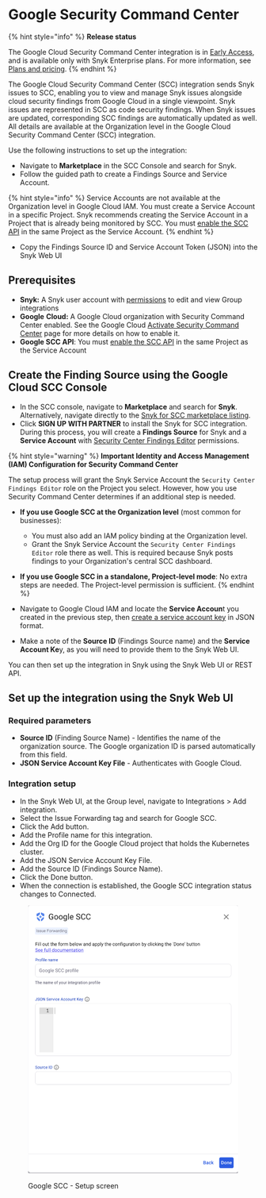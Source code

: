 # Google Security Command Center

{% hint style="info" %}
**Release status**

The Google Cloud Security Command Center integration is in [Early Access](../../discover-snyk/getting-started/snyk-release-process.md#early-access-features), and is available only with Snyk Enterprise plans. For more information, see [Plans and pricing](https://snyk.io/plans/).
{% endhint %}

The Google Cloud Security Command Center (SCC) integration sends Snyk issues to SCC, enabling you to view and manage Snyk issues alongside cloud security findings from Google Cloud in a single viewpoint. Snyk issues are represented in SCC as code security findings. When Snyk issues are updated, corresponding SCC findings are automatically updated as well. All details are available at the Organization level in the Google Cloud Security Command Center (SCC) integration.

Use the following instructions to set up the integration:

* Navigate to **Marketplace** in the SCC Console and search for Snyk.
* Follow the guided path to create a Findings Source and Service Account.

{% hint style="info" %}
Service Accounts are not available at the Organization level in Google Cloud IAM. You must create a Service Account in a specific Project. Snyk recommends creating the Service Account in a Project that is already being monitored by SCC. You must [enable the SCC API](https://console.cloud.google.com/apis/library) in the same Project as the Service Account.
{% endhint %}

* Copy the Findings Source ID and Service Account Token (JSON) into the Snyk Web UI

## Prerequisites

* **Snyk:** A Snyk user account with [permissions](../../snyk-platform-administration/user-roles/user-role-management.md) to edit and view Group integrations
* **Google** **Cloud:** A Google Cloud organization with Security Command Center enabled. See the Google Cloud [Activate Security Command Center](https://cloud.google.com/security-command-center/docs/activate-scc-for-an-organization) page for more details on how to enable it.
* **Google SCC API**: You must [enable the SCC API](https://console.cloud.google.com/apis/library) in the same Project as the Service Account

## Create the Finding Source using the Google Cloud SCC Console&#x20;

* In the SCC console, navigate to **Marketplace** and search for **Snyk**. Alternatively, navigate directly to the [Snyk for SCC marketplace listing](https://console.cloud.google.com/marketplace/product/snyk-marketplace/snyk-google-scc).
* Click **SIGN UP WITH PARTNER** to install the Snyk for SCC integration. During this process, you will create a **Findings Source** for Snyk and a **Service Account** with [Security Center Findings Editor](https://cloud.google.com/security-command-center/docs/access-control-org#securitycenter.findingsEditor) permissions.

{% hint style="warning" %}
**Important Identity and Access Management (IAM) Configuration for Security Command Center**

The setup process will grant the Snyk Service Account the `Security Center Findings Editor` role on the Project you select. However, how you use Security Command Center determines if an additional step is needed.

* **If you use Google SCC at the Organization level** (most common for businesses):&#x20;
  * You must also add an IAM policy binding at the Organization level.&#x20;
  * Grant the Snyk Service Account the `Security Center Findings Editor` role there as well. This is required because Snyk posts findings to your Organization's central SCC dashboard.
* **If you use Google SCC in a standalone, Project-level mode**: No extra steps are needed. The Project-level permission is sufficient.
{% endhint %}

* Navigate to Google Cloud IAM and locate the **Service Accoun**t you created in the previous step, then [create a service account key](https://cloud.google.com/iam/docs/keys-create-delete#creating) in JSON format.
* Make a note of the **Source ID** (Findings Source name) and the **Service Account Ke**y, as you will need to provide them to the Snyk Web UI.

You can then set up the integration in Snyk using the Snyk Web UI or REST API.

## Set up the integration using the Snyk Web UI

### **Required parameters**

* **Source ID** (Finding Source Name) - Identifies the name of the organization source. The Google organization ID is parsed automatically from this field.
* **JSON Service Account Key File** - Authenticates with Google Cloud.

### **Integration setup**

* In the Snyk Web UI, at the Group level, navigate to Integrations > Add integration.
* Select the Issue Forwarding tag and search for Google SCC.
* Click the Add button.
* Add the Profile name for this integration.
* Add the Org ID for the Google Cloud project that holds the Kubernetes cluster.
* Add the JSON Service Account Key File.
* Add the Source ID (Findings Source Name).
* Click the Done button.
* When the connection is established, the Google SCC integration status changes to Connected.

<figure><img src="../../.gitbook/assets/scc-integration.png" alt=""><figcaption><p>Google SCC - Setup screen</p></figcaption></figure>
